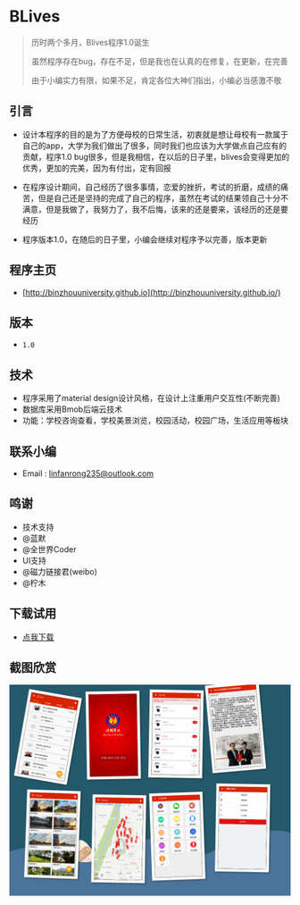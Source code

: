 # BLives
> 历时两个多月，Blives程序1.0诞生
> 
> 虽然程序存在bug，存在不足，但是我也在认真的在修复，在更新，在完善
> 
> 由于小编实力有限，如果不足，肯定各位大神们指出，小编必当感激不敬

## 引言
- 设计本程序的目的是为了方便母校的日常生活，初衷就是想让母校有一款属于自己的app，大学为我们做出了很多，同时我们也应该为大学做点自己应有的贡献，程序1.0 bug很多，但是我相信，在以后的日子里，blives会变得更加的优秀，更加的完美，因为有付出，定有回报

- 在程序设计期间，自己经历了很多事情，恋爱的挫折，考试的折磨，成绩的痛苦，但是自己还是坚持的完成了自己的程序，虽然在考试的结果领自己十分不满意，但是我做了，我努力了，我不后悔，该来的还是要来，该经历的还是要经历

- 程序版本1.0，在随后的日子里，小编会继续对程序予以完善，版本更新

## 程序主页
- [http://binzhouuniversity.github.io](http://binzhouuniversity.github.io/)


## 版本
 - `1.0`

## 技术
 - 程序采用了material design设计风格，在设计上注重用户交互性(不断完善)
 - 数据库采用Bmob后端云技术
 - 功能：学校咨询查看，学校美景浏览，校园活动，校园广场，生活应用等板块

## 联系小编
 - Email : linfanrong235@outlook.com


## 鸣谢
 - 技术支持
  - @蓝默
  - @全世界Coder
 - UI支持
  - @磁力链接君(weibo)
  - @柠木


## 下载试用
  - [点我下载](http://binzhouuniversity.github.io/app/app-release.encrypted_signed_Aligned.apk)

## 截图欣赏
  ![](showimg/app_show_01.jpg)

